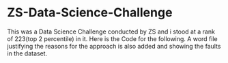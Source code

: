 # ZS-Data-Science-Challenge
This was a Data Science Challenge conducted by ZS and i stood at a rank of 223(top 2 percentile) in it. Here is the Code for the following.
A word file justifying the reasons for the approach is also added and showing the faults in the dataset.
